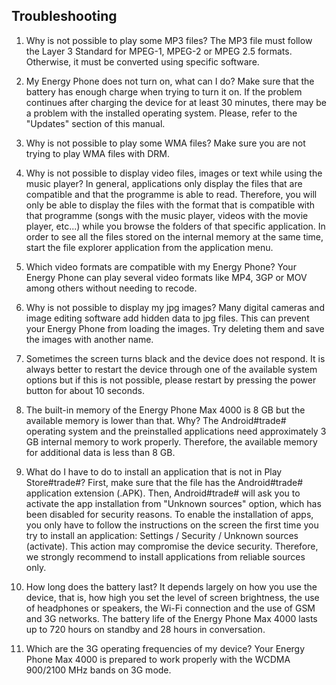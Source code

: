 ## Troubleshooting

1.	Why is not possible to play some MP3 files?
The MP3 file must follow the Layer 3 Standard for MPEG-1, MPEG-2 or MPEG 2.5 formats. Otherwise, it must be converted using specific software.

2.	My Energy Phone does not turn on, what can I do?
Make sure that the battery has enough charge when trying to turn it on. If the problem continues after charging the device for at least 30 minutes, there may be a problem with the installed operating system.  Please, refer to the "Updates" section of this manual.

3.	Why is not possible to play some WMA files?
Make sure you are not trying to play WMA files with DRM.

4.	Why is not possible to display video files, images or text while using the music player?
In general, applications only display the files that are compatible and that the programme is able to read. Therefore, you will only be able to display the files with the format that is compatible with that programme (songs with the music player, videos with the movie player, etc...) while you browse the folders of that specific application. In order to see all the files stored on the internal memory at the same time, start the file explorer application from the application menu.

5.	Which video formats are compatible with my Energy Phone?
Your Energy Phone can play several video formats like MP4, 3GP or MOV among others without needing to recode.

6.	Why is not possible to display my jpg images?
Many digital cameras and image editing software add hidden data to jpg files. This can prevent your Energy Phone from loading the images. Try deleting them and save the images with another name.

7.	Sometimes the screen turns black and the device does not respond.
It is always better to restart the device through one of the available system options but if this is not possible, please restart by pressing the power button for about 10 seconds.

8.	The built-in memory of the Energy Phone Max 4000 is 8 GB but the available memory is lower than that. Why?
The Android#trade# operating system and the preinstalled applications need approximately 3 GB internal memory to work properly. Therefore, the available memory for additional data is less than 8 GB.

9.	What do I have to do to install an application that is not in Play Store#trade#?
First, make sure that the file has the Android#trade# application extension (.APK). Then, Android#trade# will ask you to activate the app installation from "Unknown sources" option, which has been disabled for security reasons. To enable the installation of apps, you only have to follow the instructions on the screen the first time you try to install an application: Settings / Security / Unknown sources (activate). This action may compromise the device security. Therefore, we strongly recommend to install applications from reliable sources only.

10.	How long does the battery last?
It depends largely on how you use the device, that is, how high you set the level of screen brightness, the use of headphones or speakers, the Wi-Fi connection and the use of GSM and 3G networks. The battery life of the Energy Phone Max 4000 lasts up to 720 hours on standby and 28 hours in conversation.

11. Which are the 3G operating frequencies of my device?
Your Energy Phone Max 4000 is prepared to work properly with the WCDMA 900/2100 MHz bands on 3G mode.
